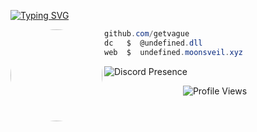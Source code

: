 [![Typing SVG](https://readme-typing-svg.herokuapp.com?font=Roboto+Mono&pause=1000&width=435&lines=undefined.dll)](https://git.io/typing-svg)

<img align="left" src="https://avatars.githubusercontent.com/u/193249175?v=4" width="147" style="border-radius: 50%;"/>

```csharp
github.com/getvague
dc   $  @undefined.dll
web  $  undefined.moonsveil.xyz
```

![Discord Presence](https://lanyard.cnrad.dev/api/1082690591156088932)
‌ ‌
<p align="center"> <img src="https://komarev.com/ghpvc/?username=getvague" alt="Profile Views"> </p> 
